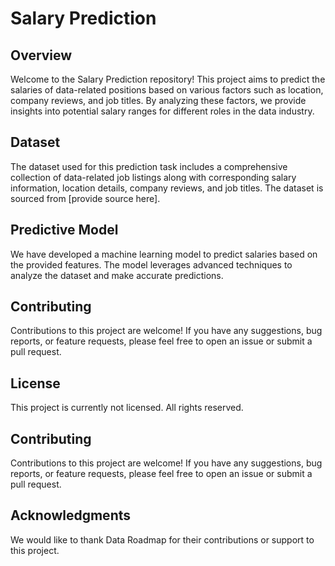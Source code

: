 # Salary Prediction
## Overview
Welcome to the Salary Prediction repository! This project aims to predict the salaries of data-related positions based on various factors such as location, company reviews, and job titles. By analyzing these factors, we provide insights into potential salary ranges for different roles in the data industry.

## Dataset
The dataset used for this prediction task includes a comprehensive collection of data-related job listings along with corresponding salary information, location details, company reviews, and job titles. The dataset is sourced from [provide source here].

## Predictive Model
We have developed a machine learning model to predict salaries based on the provided features. The model leverages advanced techniques to analyze the dataset and make accurate predictions.

## Contributing
Contributions to this project are welcome! If you have any suggestions, bug reports, or feature requests, please feel free to open an issue or submit a pull request.

## License
This project is currently not licensed. All rights reserved.

## Contributing
Contributions to this project are welcome! If you have any suggestions, bug reports, or feature requests, please feel free to open an issue or submit a pull request.

## Acknowledgments
We would like to thank Data Roadmap for their contributions or support to this project.
